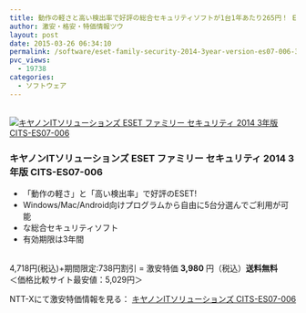 ```yaml
---
title: 動作の軽さと高い検出率で好評の総合セキュリティソフトが1台1年あたり265円！ ESETファミリーセキュリティ 2014 3年版が激安特価3,980円！送料無料！
author: 激安・格安・特価情報ツウ
layout: post
date: 2015-03-26 06:34:10
permalink: /software/eset-family-security-2014-3year-version-es07-006-3980.html
pvc_views:
  - 19738
categories:
  - ソフトウェア
---
```

<div class="img-bg2 img_L">
  <a href="http://px.a8.net/svt/ejp?a8mat=ZYP6S+8IMA3E+S1Q+BWGDT&#038;a8ejpredirect=http://nttxstore.jp/_II_CS14574977" target="_blank"><br /> <img border="0" alt="キヤノンITソリューションズ ESET ファミリー セキュリティ 2014 3年版 CITS-ES07-006" src="http://image.nttxstore.jp/l2_images/C/CS/CS14574977.jpg" data-recalc-dims="1" /></a>
</div>

### キヤノンITソリューションズ ESET ファミリー セキュリティ 2014 3年版 CITS-ES07-006
<!--more-->

* 「動作の軽さ」と「高い検出率」で好評のESET!
* Windows/Mac/Android向けプログラムから自由に5台分選んでご利用が可能
* な総合セキュリティソフト
* 有効期限は3年間

<br clear="all" />4,718円(税込)+期間限定:738円割引 = 激安特価 <span class="tokka-price"><strong>3,980</strong></span> 円（税込）**送料無料**  
＜価格比較サイト最安値：5,029円＞  
  
NTT-Xにて激安特価情報を見る： <span class="fs150p"><a href="http://px.a8.net/svt/ejp?a8mat=ZYP6S+8IMA3E+S1Q+BWGDT&#038;a8ejpredirect=http://nttxstore.jp/_II_CS14574977" target="_blank">キヤノンITソリューションズ CITS-ES07-006</a></span>